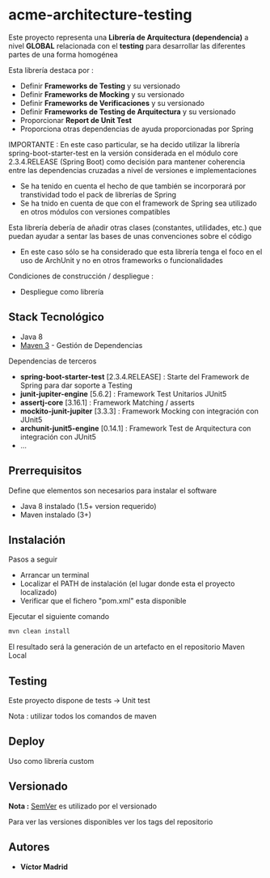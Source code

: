 # acme-architecture-testing

Este proyecto representa una **Librería de Arquitectura (dependencia)** a nivel **GLOBAL** relacionada con el **testing** para desarrollar las diferentes partes de una forma homogénea

Esta librería destaca por :

* Definir **Frameworks de Testing** y su versionado
* Definir **Frameworks de Mocking** y su versionado
* Definir **Frameworks de Verificaciones** y su versionado
* Definir **Frameworks de Testing de Arquitectura** y su versionado
* Proporcionar **Report de Unit Test**
* Proporciona otras dependencias de ayuda proporcionadas por Spring

IMPORTANTE : En este caso particular, se ha decido utilizar la librería spring-boot-starter-test en la versión considerada en el módulo core 2.3.4.RELEASE (Spring Boot) como decisión para mantener coherencia entre las dependencias cruzadas a nivel de versiones e implementaciones 

* Se ha tenido en cuenta el hecho de que también se incorporará por transtividad todo el pack de librerías de Spring
* Se ha tnido en cuenta de que con el framework de Spring sea utilizado en otros módulos con versiones compatibles


Esta librería debería de añadir otras clases (constantes, utilidades, etc.) que puedan ayudar a sentar las bases de unas convenciones sobre el código

* En este caso sólo se ha considerado que esta librería tenga el foco en el uso de ArchUnit y no en otros frameworks o funcionalidades

Condiciones de construcción / despliegue :

* Despliegue como librería



## Stack Tecnológico

* Java 8
* [Maven 3](https://maven.apache.org/) - Gestión de Dependencias

Dependencias de terceros 

* **spring-boot-starter-test** [2.3.4.RELEASE] : Starte del Framework de Spring para dar soporte a Testing
* **junit-jupiter-engine** [5.6.2] : Framework Test Unitarios JUnit5
* **assertj-core** [3.16.1] : Framework Matching / asserts
* **mockito-junit-jupiter** [3.3.3] : Framework Mocking con integración con JUnit5
* **archunit-junit5-engine** [0.14.1] : Framework Test de Arquitectura con integración con JUnit5
* ...




## Prerrequisitos

Define que elementos son necesarios para instalar el software

* Java 8 instalado (1.5+ version requerido)
* Maven instalado (3+)





## Instalación

Pasos a seguir

* Arrancar un terminal
* Localizar el PATH de instalación (el lugar donde esta el proyecto localizado)
* Verificar que el fichero "pom.xml" esta disponible


Ejecutar el siguiente comando

```bash
mvn clean install
```

El resultado será la generación de un artefacto en el repositorio Maven Local





## Testing

Este proyecto dispone de tests -> Unit test

Nota : utilizar todos los comandos de maven





## Deploy

Uso como librería custom





## Versionado

**Nota :** [SemVer](http://semver.org/) es utilizado por el versionado

Para ver las versiones disponibles ver los tags del repositorio





## Autores

* **Víctor Madrid**

